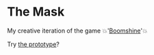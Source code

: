 # The Mask
My creative iteration of the game 💥'[Boomshine](https://www.freewebarcade.com/game/boomshine/)'💥

Try [the prototype](https://sandramoen.itch.io/my-boomshine)?
